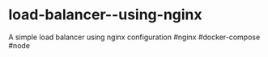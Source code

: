 # load-balancer--using-nginx
A simple load balancer using nginx configuration #nginx #docker-compose #node
